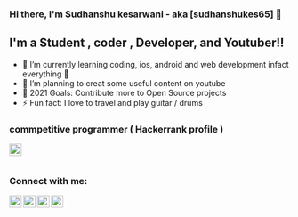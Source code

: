 ### Hi there, I'm Sudhanshu kesarwani  - aka [sudhanshukes65] 👋


## I'm a Student , coder , Developer, and Youtuber!!

- 🌱 I’m currently learning coding, ios, android and web development infact everything 🤣
- 👯 I’m planning to creat some useful content on youtube 
- 🥅 2021 Goals: Contribute more to Open Source projects
- ⚡ Fun fact: I love to travel and play guitar / drums


### commpetitive programmer ( Hackerrank profile )
[<img align="left" alt="sudhanshukes65 | hackerrank" width="22px" src="https://cdn.jsdelivr.net/npm/simple-icons@3.13.0/icons/hackerrank.svg" />][hackerrank]

<br />
<br />


### Connect with me:


[<img align="left" alt="sudhanshukes65 | YouTube" width="22px" src="https://cdn.jsdelivr.net/npm/simple-icons@v3/icons/youtube.svg" />][youtube]
[<img align="left" alt="sudhanshukes65 | Twitter" width="22px" src="https://cdn.jsdelivr.net/npm/simple-icons@v3/icons/twitter.svg" />][twitter]
[<img align="left" alt="sudhanshukes65 | LinkedIn" width="22px" src="https://cdn.jsdelivr.net/npm/simple-icons@v3/icons/linkedin.svg" />][linkedin]
[<img align="left" alt="sudhanshukes65 | Instagram" width="22px" src="https://cdn.jsdelivr.net/npm/simple-icons@v3/icons/instagram.svg" />][instagram]


<br />

<br />


[twitter]: https://twitter.com/sudhanshukes65
[youtube]: https://www.youtube.com/channel/UC3d3siMKgeYhWNfB9eG71Jw
[instagram]: https://www.instagram.com/sudhanshu_kes
[linkedin]: https://www.linkedin.com/in/sudhanshukesarwani
[hackerrank]:https://www.hackerrank.com/sudhanshukes65
